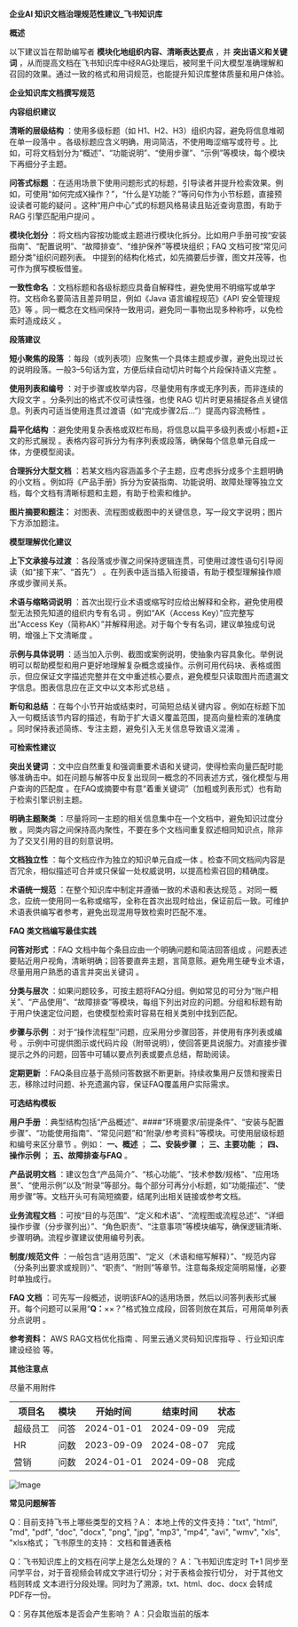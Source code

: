 **企业AI 知识文档治理规范性建议\_飞书知识库**

**概述**

以下建议旨在帮助编写者 **模块化地组织内容、清晰表达要点** ，并 **突出语义和关键词** ，从而提高文档在飞书知识库中经RAG处理后，被阿里千问大模型准确理解和召回的效果。通过一致的格式和用词规范，也能提升知识库整体质量和用户体验。

**企业知识库文档撰写规范**

**内容组织建议**

**清晰的层级结构** ：使用多级标题（如 H1、H2、H3）组织内容，避免将信息堆砌在单一段落中  。各级标题应含义明确，用词简洁，不使用晦涩缩写或符号 。比如，可将文档划分为“概述”、“功能说明”、“使用步骤”、“示例”等模块，每个模块下再细分子主题。

**问答式标题** ：在适用场景下使用问题形式的标题，引导读者并提升检索效果。例如，可使用“如何完成X操作？”，“什么是Y功能？”等问句作为小节标题，直接预设读者可能的疑问  。这种“用户中心”式的标题风格易读且贴近查询意图，有助于 RAG 引擎匹配用户提问  。

**模块化划分** ：将文档内容按功能或主题进行模块化拆分。比如用户手册可按“安装指南”、“配置说明”、“故障排查”、“维护保养”等模块组织；FAQ 文档可按“常见问题分类”组织问题列表。  中提到的结构化格式，如先摘要后步骤，图文并茂等，也可作为撰写模板借鉴。

**一致性命名** ：文档标题和各级标题应具备自解释性，避免使用不明缩写或单字符。文档命名要简洁且差异明显，例如《Java 语言编程规范》《API 安全管理规范》等 。同一概念在文档间保持一致用词，避免同一事物出现多种称呼，以免检索时造成歧义  。

**段落建议**

**短小聚焦的段落** ：每段（或列表项）应聚焦一个具体主题或步骤，避免出现过长的说明段落。一般3–5句话为宜，方便后续自动切片时每个片段保持语义完整  。

**使用列表和编号** ：对于步骤或枚举内容，尽量使用有序或无序列表，而非连续的大段文字  。分条列出的格式不仅可读性强，也使 RAG 切片时更易捕捉各点关键信息。列表内可适当使用连贯过渡语（如“完成步骤2后…”）提高内容流畅性 。

**扁平化结构** ：避免使用复杂表格或双栏布局，将信息以扁平多级列表或小标题+正文的形式展现 。表格内容可拆分为有序列表或段落，确保每个信息单元自成一体，方便模型阅读。

**合理拆分大型文档** ：若某文档内容涵盖多个子主题，应考虑拆分成多个主题明确的小文档 。例如将《产品手册》拆分为安装指南、功能说明、故障处理等独立文档，每个文档有清晰标题和主题，有助于检索和维护。

**图片摘要和题注：** 对图表、流程图或截图中的关键信息，写一段文字说明；图片下方添加题注。

**模型理解优化建议**

**上下文承接与过渡** ：各段落或步骤之间保持逻辑连贯，可使用过渡性语句引导阅读（如“接下来”、“首先”） 。在列表中适当插入衔接语，有助于模型理解操作顺序或步骤间关系。

**术语与缩略词说明** ：首次出现行业术语或缩写时应给出解释和全称，避免使用模型无法预先知道的组织内专有名词  。例如“AK（Access Key）”应完整写出“Access Key（简称AK）”并解释用途。对于每个专有名词，建议单独成句说明，增强上下文清晰度 。

**示例与具体说明** ：适当加入示例、截图或案例说明，使抽象内容具象化。举例说明可以帮助模型和用户更好地理解复杂概念或操作。示例可用代码块、表格或图示，但应保证文字描述完整并在文中重述核心要点，避免模型只读取图片而遗漏文字信息。图表信息应在正文中以文本形式总结  。

**断句和总结** ：在每个小节开始或结束时，可简短总结关键内容 。例如在标题下加入一句概括该节内容的描述，有助于扩大语义覆盖范围，提高向量检索的准确度 。同时保持表述简练、专注主题，避免引入无关信息导致语义混淆 。

**可检索性建议**

**突出关键词** ：文中应自然重复和强调重要术语和关键词，使得检索向量匹配时能够准确击中。如在问题与解答中反复出现同一概念的不同表述方式，强化模型与用户查询的匹配度 。在FAQ或摘要中有意“着重关键词”（加粗或列表形式）也有助于检索引擎识别主题。

**明确主题聚类** ：尽量将同一主题的相关信息集中在一个文档中，避免知识过度分散 。同类内容之间保持高内聚性，不要在多个文档间重复叙述相同知识点，除非为了交叉引用的目的刻意说明。

**文档独立性** ：每个文档应作为独立的知识单元自成一体 。检查不同文档间内容是否冗余，相似描述可合并或只保留一处权威说明，以提高检索召回的精确度。

**术语统一规范** ：在整个知识库中制定并遵循一致的术语和表达规范 。对同一概念，应统一使用同一名称或缩写，全称在首次出现时给出，保证前后一致。可维护术语表供编写者参考，避免出现混用导致检索时匹配不准。

**FAQ 类文档编写最佳实践**

**问答对形式** ：FAQ 文档中每个条目应由一个明确问题和简洁回答组成  。问题表述要贴近用户视角，清晰明确；回答要直奔主题，言简意赅。避免用生硬专业术语，尽量用用户熟悉的语言并突出关键词 。

**分类与层次** ：如果问题较多，可按主题将FAQ分组。例如常见的可分为“账户相关”、“产品使用”、“故障排查”等模块，每组下列出对应的问题。分组和标题有助于用户快速定位问题，也使模型检索时容易在相关类别中找到匹配。

**步骤与示例** ：对于“操作流程型”问题，应采用分步骤回答，并使用有序列表或编号 。示例中可提供图示或代码片段（附带说明），使回答更具说服力。对直接步骤提示之外的问题，回答中可辅以要点列表或要点总结，帮助阅读。

**定期更新** ：FAQ条目应基于高频问答数据不断更新。持续收集用户反馈和搜索日志，移除过时问题、补充遗漏内容，保证FAQ覆盖用户实际需求。

**可选结构模板**

**用户手册** ：典型结构包括“产品概述”、####“环境要求/前提条件”、“安装与配置步骤”、“功能使用指南”、“常见问题”和“附录/参考资料”等模块。可使用层级标题和编号来区分章节 。例如： **一、概述** ； **二、安装步骤** ； **三、主要功能** ； **四、操作示例** ； **五、故障排查与FAQ** 。

**产品说明文档** ：建议包含“产品简介”、“核心功能”、“技术参数/规格”、“应用场景”、“使用示例”以及“附录”等部分。每个部分可再分小标题，如“功能描述”、“使用步骤”等。文档开头可有简短摘要，结尾列出相关链接或参考文档。

**业务流程文档** ：可按“目的与范围”、“定义和术语”、“流程图或流程总述”、“详细操作步骤（分步骤列出）”、“角色职责”、“注意事项”等模块编写，确保逻辑清晰、步骤明确。流程步骤建议使用编号列表。

**制度/规范文件** ：一般包含“适用范围”、“定义（术语和缩写解释）”、“规范内容（分条列出要求或规则）”、“职责”、“附则”等章节。注意每条规定简明易懂，必要时单独成行。

**FAQ 文档** ：可先写一段概述，说明该FAQ的适用场景，然后以问答列表形式展开。每个问题可以采用“**Q：**××？”格式独立成段，回答则放在其后，可用简单列表分点说明  。

**参考资料：** AWS RAG文档优化指南  、阿里云通义灵码知识库指导  、行业知识库建设经验   等。

**其他注意点**

尽量不用附件

| 项目名   | 模块   | 开始时间       | 结束时间       | 状态   |
|-------|------|------------|------------|------|
| 超级员工  | 问答   | 2024-01-01 | 2024-09-09 | 完成   |
| HR    | 问数   | 2023-09-09 | 2024-08-07 | 完成   |
| 营销    | 问数   | 2024-01-01 | 2024-09-08 | 完成   |

![Image](http://10.3.70.127:9000/md-images/b56f50b6-2930-4b13-a565-1cb77e9736d9_image_000000_85ca358700e92002f90202fd9d48d50aaebfccf228d5a7d497f28d57d54eaa9e.png)

**常见问题解答**

Q：目前支持飞书上哪些类型的文档？A： 本地上传的文件支持："txt", "html", "md", "pdf", "doc", "docx", "png", "jpg", "mp3", "mp4", "avi", "wmv", "xls", "xlsx格式； 飞书原生的支持： 文档和普通表格

Q：飞书知识库上的文档在问学上是怎么处理的？ A：飞书知识库定时 T+1 同步至问学平台，对于音视频会转成文字进行切分；对于表格会按行切分， 对于其他文档则转成 文本进行分段处理。同时为了溯源，txt、html、doc、docx 会转成 PDF存一份。

Q：另存其他版本是否会产生影响？ A：只会取当前的版本